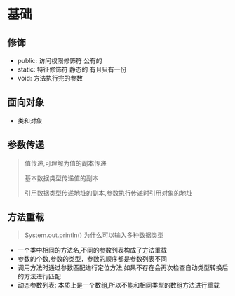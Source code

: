 # 基础



## 修饰

- public: 访问权限修饰符 公有的
- static: 特征修饰符 静态的 有且只有一份
- void: 方法执行完的参数


## 面向对象

- 类和对象

## 参数传递

> 值传递,可理解为值的副本传递
>
> 基本数据类型传递值的副本
>
> 引用数据类型传递地址的副本,参数执行传递时引用对象的地址

## 方法重载

> System.out.println() 为什么可以输入多种数据类型

- 一个类中相同的方法名,不同的参数列表构成了方法重载
- 参数的个数,参数的类型，参数的顺序都是参数列表不同
- 调用方法时通过参数匹配进行定位方法,如果不存在会再次检查自动类型转换后的方法进行匹配
- 动态参数列表: 本质上是一个数组,所以不能和相同类型的数组方法进行重载